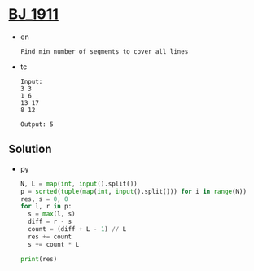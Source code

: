 # [BJ_1911](https://acmicpc.net/problem/1911)

* en

  ```en
  Find min number of segments to cover all lines
  ```

* tc

  ```tc
  Input:
  3 3
  1 6
  13 17
  8 12

  Output: 5
  ```

## Solution

* py

  ```py
  N, L = map(int, input().split())
  p = sorted(tuple(map(int, input().split())) for i in range(N))
  res, s = 0, 0
  for l, r in p:
    s = max(l, s)
    diff = r - s
    count = (diff + L - 1) // L
    res += count
    s += count * L

  print(res)
  ```
